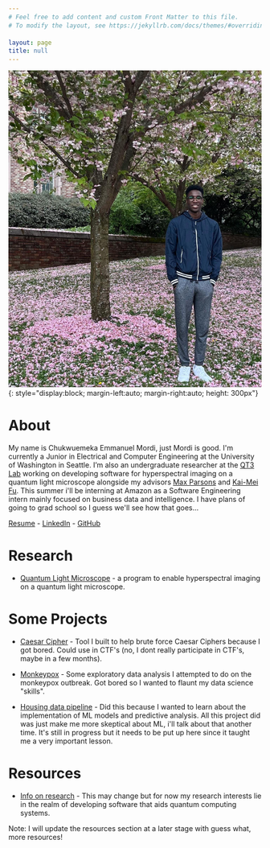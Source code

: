 ```yaml
---
# Feel free to add content and custom Front Matter to this file.
# To modify the layout, see https://jekyllrb.com/docs/themes/#overriding-theme-defaults

layout: page
title: null
---
```


![My Picture](assets/pic.jpg){: style="display:block; margin-left:auto; margin-right:auto; height: 300px"}

# About

My name is Chukwuemeka Emmanuel Mordi, just Mordi is good. I'm currently a Junior in Electrical and Computer Engineering at the University of Washington in Seattle. I’m also an undergraduate researcher at the [QT3 Lab](https://sites.google.com/uw.edu/qt3-lab/home) working on developing software for hyperspectral imaging on a quantum light microscope alongside my advisors [Max Parsons](https://people.ece.uw.edu/parsons_max/) and [Kai-Mei Fu](https://phys.washington.edu/people/kai-mei-fu). This summer i'll be interning at Amazon as a Software Engineering intern mainly focused on business data and intelligence. I have plans of going to grad school so I guess we'll see how that goes... 

[Resume](assets/C_Mordi_Resume.pdf) -
[LinkedIn](https://linkedin.com/in/chukwuemeka-mordi) -
[GitHub](https://github.com/cmordi)

# Research

 - [Quantum Light Microscope](https://github.com/qt3uw) - a program to enable hyperspectral imaging on a quantum light microscope. 

# Some Projects

 - [Caesar Cipher](https://github.com/cmordi/caesar_cipher) - Tool I built to help brute force Caesar Ciphers because I got bored. Could use in CTF's (no, I dont really participate in CTF's, maybe in a few months).

 - [Monkeypox](https://github.com/cmordi/monkeypox) - Some exploratory data analysis I attempted to do on the monkeypox outbreak. Got bored so I wanted to flaunt my data science "skills".

 - [Housing data pipeline](https://github.com/cmordi/redfin-pipeline) -
    Did this because I wanted to learn about the implementation of ML models and predictive analysis. All this project did was just make me more skeptical about ML, i'll talk about that another time. It's still in progress but it needs to be put up here since it taught me a very important lesson.

# Resources

 - [Info on research](https://www.quantumx.washington.edu/research/) - This may change but for now my research interests lie in the realm of developing software that aids quantum computing systems.
  
Note: I will update the resources section at a later stage with guess what, more resources!
